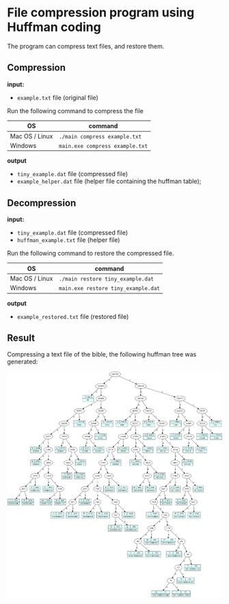 # File compression program using Huffman coding

The program can compress text files, and restore them.

## Compression

**input:** 
* `example.txt` file (original file)

Run the following command to compress the file

|OS| command |
|--|--|
| Mac OS / Linux | `./main compress example.txt` |
| Windows | `main.exe compress example.txt` |

**output** 
* `tiny_example.dat` file (compressed file)
* `example_helper.dat` file (helper file containing the huffman table);

## Decompression

**input:** 
* `tiny_example.dat` file (compressed file)
* `huffman_example.txt` file (helper file)

Run the following command to restore the compressed file.

|OS| command |
|--|--|
| Mac OS / Linux | `./main restore tiny_example.dat`    |
| Windows | `main.exe restore tiny_example.dat`    |

**output** 
* `example_restored.txt` file (restored file)

## Result

Compressing a text file of the bible, the following huffman tree was generated:

<img src="./bible_htree.svg">